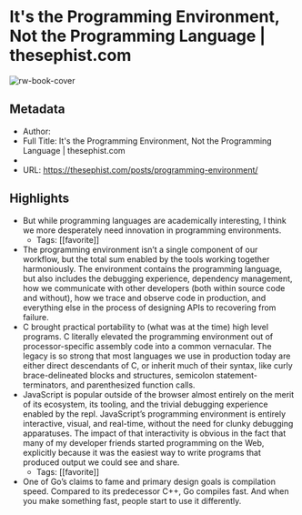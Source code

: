 # It's the Programming Environment, Not the Programming Language | thesephist.com

![rw-book-cover](https://readwise-assets.s3.amazonaws.com/static/images/article3.5c705a01b476.png)

## Metadata
- Author: 
- Full Title: It's the Programming Environment, Not the Programming Language | thesephist.com
- 
- URL: https://thesephist.com/posts/programming-environment/

## Highlights
- But while programming languages are academically interesting, I think we more desperately need innovation in programming environments.
    - Tags: [[favorite]] 
- The programming environment isn’t a single component of our workflow, but the total sum enabled by the tools working together harmoniously. The environment contains the programming language, but also includes the debugging experience, dependency management, how we communicate with other developers (both within source code and without), how we trace and observe code in production, and everything else in the process of designing APIs to recovering from failure.
- C brought practical portability to (what was at the time) high level programs. C literally elevated the programming environment out of processor-specific assembly code into a common vernacular. The legacy is so strong that most languages we use in production today are either direct descendants of C, or inherit much of their syntax, like curly brace-delineated blocks and structures, semicolon statement-terminators, and parenthesized function calls.
- JavaScript is popular outside of the browser almost entirely on the merit of its ecosystem, its tooling, and the trivial debugging experience enabled by the repl. JavaScript’s programming environment is entirely interactive, visual, and real-time, without the need for clunky debugging apparatuses. The impact of that interactivity is obvious in the fact that many of my developer friends started programming on the Web, explicitly because it was the easiest way to write programs that produced output we could see and share.
    - Tags: [[favorite]] 
- One of Go’s claims to fame and primary design goals is compilation speed. Compared to its predecessor C++, Go compiles fast. And when you make something fast, people start to use it differently.
